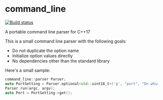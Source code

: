 # command_line

[![Build status](https://ci.appveyor.com/api/projects/status/ia0sn2jbx7ak35d9?svg=true)](https://ci.appveyor.com/project/ltjax/command-line)

A portable command line parser for C++17

This is a small command line parser with the following goals:
* Do not duplicate the option name
* Initialize option values directly
* No dependencies other than the standard library

Here's a small sample:

```c++
command_line::parser Parser;
auto PortSetting = Parser.optional<std::uint16_t>('p', "port", "On which port to run", DefaultPort);
Parser.run(argc, argv);
auto Port = PortSetting->get();
```
